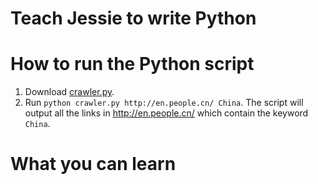 # Teach Jessie to write Python

# How to run the Python script
1. Download [crawler.py](./crawler.py).
2. Run `python crawler.py http://en.people.cn/ China`.
  The script will output all the links in http://en.people.cn/ which contain the keyword `China`.

# What you can learn

